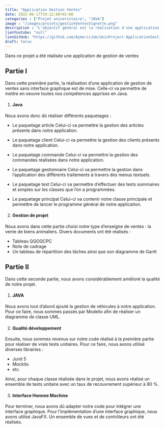 ```yaml
---
title: "Application Gestion Ventes"
date: 2022-06-17T19:12:00+02:00
categories : ["Projet universitaire", "JAVA"]
image : "/images/projets/gestionVentesVignette.png"
description : "L'objectif général est la réalisation d'une application développée en Java afin de permettre à une entreprise de ventes d'automatiser la gestion de ses commandes."
lienYoutube: "null"
lienGitHub: "https://github.com/AymericJak/UnivProject-ApplicationGestionVentes"
draft: false
---
```


Dans ce projet a été réalisée une application de gestion de ventes

## Partie I

Dans cette première partie, la réalisation d’une application de gestion de ventes sans interface graphique est de mise. Celle-ci va permettre de mettre en oeuvre toutes nos compétences apprises en Java. 

1. #### Java

Nous avons donc dû réaliser différents paquetages :
- Le paquetage article
Celui-ci va permettre la gestion des articles présents dans notre application.

- Le paquetage client
Celui-ci va permettre la gestion des clients présents dans notre application.

- Le paquetage commande
Celui-ci va permettre la gestion des commandes réalisées dans notre application.

- Le paquetage gestionnaire
Celui-ci va permettre la gestion dans l’application des différents traitements à travers des menus textuels.

- Le paquetage test
Celui-ci va permettre d’effectuer des tests sommaires et simples sur les classes que l’on a programmées.

- Le paquetage principal
Celui-ci va contenir notre classe principale et permettre de lancer le programme général de notre application.

2. #### Gestion de projet

Nous avons dans cette partie choisi notre type d’enseigne de ventes : la vente de biens animaliers.
Divers documents ont été réalisés :
- Tableau QQOQCPC
- Note de cadrage
- Un tableau de répartition des tâches ainsi que son diagramme de Gantt

## Partie II

Dans cette seconde partie, nous avons considérablement amélioré la qualité de notre projet.

1. #### JAVA

Nous avons tout d’abord ajouté la gestion de véhicules à notre application.
Pour ce faire, nous sommes passés par Modelio afin de réaliser un diagramme de classe UML. 

2. #### Qualité développement

Ensuite, nous sommes revenus sur notre code réalisé à la première partie pour réaliser de vrais tests unitaires. Pour ce faire, nous avons utilisé diverses librairies :
- Junit 5
- Mockito
- etc.

Ainsi, pour chaque classe réalisée dans le projet, nous avons réalisé un ensemble de tests unitaire avec un taux de recouvrement supérieur à 80 %.

3. #### Interface Homme Machine

Pour terminer, nous avons dû adapter notre code pour intégrer une interface graphique.
Pour l’implémentation d’une interface graphique, nous avons utilisé JavaFX.
Un ensemble de vues et de contrôleurs ont été réalisés.
